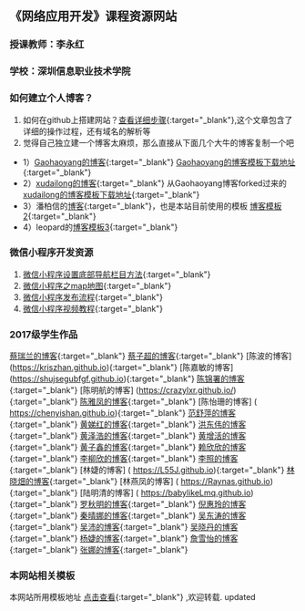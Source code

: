 ## 《网络应用开发》课程资源网站
### 授课教师：李永红
### 学校：深圳信息职业技术学院

### 如何建立个人博客？

1.  如何在github上搭建网站？[查看详细步骤](https://www.cnblogs.com/camille666/p/how_to_build_website_at_github.html/){:target="_blank"},这个文章包含了详细的操作过程，还有域名的解析等
2.  觉得自己独立建一个博客太麻烦，那么直接从下面几个大牛的博客复制一个吧
- 1）[Gaohaoyang的博客](https://gaohaoyang.github.io/){:target="_blank"}
   [Gaohaoyang的博客模板下载地址](https://github.com/gaohaoyang/gaohaoyang.github.io){:target="_blank"}
- 2）[xudailong的博客](https://643435675.github.io/){:target="_blank"} 从Gaohaoyang博客forked过来的 
[xudailong的博客模板下载地址](https://github.com/643435675/643435675.github.io/){:target="_blank"}
- 3）潘柏信的[博客](http://baixin.io/){:target="_blank"}，也是本站目前使用的模板
  [博客模板2](https://github.com/leopardpan/leopardpan.github.io){:target="_blank"}
- 4）leopard的[博客模板3](https://github.com/MengZheK/kangblog.github.io){:target="_blank"}

### 微信小程序开发资源
1. [微信小程序设置底部导航栏目方法](https://blog.csdn.net/u012118993/article/details/52943783){:target="_blank"} 
2. [微信小程序之map地图](https://blog.csdn.net/hedong_77/article/details/55189978){:target="_blank"}
3. [微信小程序发布流程](https://jingyan.baidu.com/article/fea4511a2e027cf7bb91250c.html ){:target="_blank"}
4. [微信小程序视频教程](https://pan.baidu.com/s/1kUXxZ0b){:target="_blank"}

### 2017级学生作品

[蔡瑞兰的博客]( http://RaeLyn-Cai.github.io){:target="_blank"}
[蔡子超的博客]( https://xing8228.github.io){:target="_blank"}
[陈波的博客] (https://kriszhan.github.io){:target="_blank"}
[陈嘉敏的博客] (https://shujsegubfgf.github.io){:target="_blank"}
[陈锦署的博客]( https://chenjinshu123.github.io/){:target="_blank"}
[陈明航的博客] (https://crazylxr.github.io/){:target="_blank"}
[陈雅凤的博客]( http://neineimax.guthub.io){:target="_blank"}
[陈怡珊的博客] ( https://chenyishan.github.io){:target="_blank"}
[范舒萍的博客]( https://fanshuping.github.io/){:target="_blank"}
[黄娣红的博客]( https://verygoo.github.io){:target="_blank"}
[洪东伟的博客]( https://youarestrict.github.io){:target="_blank"}
[黄泽浩的博客]( https://huang1212.github.io/){:target="_blank"}
[黄增活的博客]( https://kokozh.github.io/){:target="_blank"}
[黄子鑫的博客]( https://hzx0406.github.io/){:target="_blank"}
[赖欣欣的博客]( https://lxxxzf.github.io/){:target="_blank"}
[李柳欣的博客]( https://luckyabgelgirl.github.io/){:target="_blank"}
[李照的博客]( https://www.lizhao.tech/){:target="_blank"}
[林婕的博客] ( https://L55J.github.io){:target="_blank"}
[林晓畑的博客]( https://lxtxx.github.io){:target="_blank"}
[林燕凤的博客] ( https://Raynas.github.io){:target="_blank"}
[陆明清的博客] ( https://babylikeLmq.github.io){:target="_blank"}
[罗秋明的博客]( https://ywhlqm.github.io){:target="_blank"}
[倪惠玲的博客]( https://nihuiling.github.io/){:target="_blank"}
[秦晴娜的博客]( https://QINQQN.github.io){:target="_blank"}
[吴东涛的博客]( https://wuyanzu12.github.io){:target="_blank"}
[吴沛的博客]( https://eyerer.github.io){:target="_blank"}
[吴晓丹的博客]( http://toothpaste5576.github.io/){:target="_blank"}
[杨婕的博客]( https://gemkerr.github.io/){:target="_blank"}
[詹雪怡的博客]( https://ChanYeol61.github.io){:target="_blank"}
[张娜的博客]( https://nzzzzzzzz.github.io){:target="_blank"}


### 本网站相关模板
本网站所用模板地址 [点击查看](https://github.com/cuteftp/cuteftp.github.io/){:target="_blank"} ,欢迎转载.
updated 


